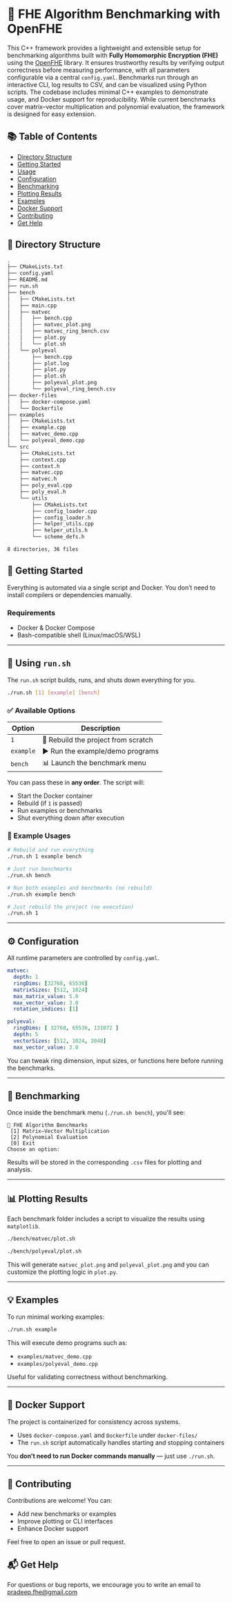 # 🔐 FHE Algorithm Benchmarking with OpenFHE

This C++ framework provides a lightweight and extensible setup for benchmarking algorithms built with **Fully Homomorphic Encryption (FHE)** using the [OpenFHE](https://github.com/openfheorg/openfhe-development) library. 
It ensures trustworthy results by verifying output correctness before measuring performance, with all parameters configurable via a central `config.yaml`. 
Benchmarks run through an interactive CLI, log results to CSV, and can be visualized using Python scripts. 
The codebase includes minimal C++ examples to demonstrate usage, and Docker support for reproducibility. 
While current benchmarks cover matrix–vector multiplication and polynomial evaluation, the framework is designed for easy extension.

## 📚 Table of Contents

- [Directory Structure](#directory-structure)
- [Getting Started](#getting-started)
- [Usage](#usage)
- [Configuration](#configuration)
- [Benchmarking](#benchmarking)
- [Plotting Results](#plotting-results)
- [Examples](#examples)
- [Docker Support](#docker-support)
- [Contributing](#contributing)
- [Get Help](#get-help)

## 📁 Directory Structure

```bash
.
├── CMakeLists.txt
├── config.yaml
├── README.md
├── run.sh
├── bench
│   ├── CMakeLists.txt
│   ├── main.cpp
│   ├── matvec
│   │   ├── bench.cpp
│   │   ├── matvec_plot.png
│   │   ├── matvec_ring_bench.csv
│   │   ├── plot.py
│   │   └── plot.sh
│   └── polyeval
│       ├── bench.cpp
│       ├── plot.log
│       ├── plot.py
│       ├── plot.sh
│       ├── polyeval_plot.png
│       └── polyeval_ring_bench.csv
├── docker-files
│   ├── docker-compose.yaml
│   └── Dockerfile
├── examples
│   ├── CMakeLists.txt
│   ├── example.cpp
│   ├── matvec_demo.cpp
│   └── polyeval_demo.cpp
└── src
    ├── CMakeLists.txt
    ├── context.cpp
    ├── context.h
    ├── matvec.cpp
    ├── matvec.h
    ├── poly_eval.cpp
    ├── poly_eval.h
    └── utils
        ├── CMakeLists.txt
        ├── config_loader.cpp
        ├── config_loader.h
        ├── helper_utils.cpp
        ├── helper_utils.h
        └── scheme_defs.h

8 directories, 36 files
```

## 🚀 Getting Started

Everything is automated via a single script and Docker. You don’t need to install compilers or dependencies manually.

### Requirements

- Docker & Docker Compose
- Bash-compatible shell (Linux/macOS/WSL)

---

## 🔧 Using `run.sh`

The `run.sh` script builds, runs, and shuts down everything for you.

```bash
./run.sh [1] [example] [bench]
```

### ✅ Available Options

| Option       | Description                                      |
|--------------|--------------------------------------------------|
| `1`          | 🔁 Rebuild the project from scratch              |
| `example`    | ▶️ Run the example/demo programs                 |
| `bench`      | 📊 Launch the benchmark menu                     |

You can pass these in **any order**. The script will:
- Start the Docker container
- Rebuild (if `1` is passed)
- Run examples or benchmarks
- Shut everything down after execution

### 🔧 Example Usages

```bash
# Rebuild and run everything
./run.sh 1 example bench

# Just run benchmarks
./run.sh bench

# Run both examples and benchmarks (no rebuild)
./run.sh example bench

# Just rebuild the project (no execution)
./run.sh 1
```

---

## ⚙️ Configuration

All runtime parameters are controlled by `config.yaml`.

```yaml
matvec:
  depth: 1
  ringDims: [32768, 65536]
  matrixSizes: [512, 1024]
  max_matrix_value: 5.0
  max_vector_value: 3.0
  rotation_indices: [1]

polyeval:
  ringDims: [ 32768, 65536, 131072 ]
  depth: 5
  vectorSizes: [512, 1024, 2048]
  max_vector_value: 3.0
```

You can tweak ring dimension, input sizes, or functions here before running the benchmarks.

---

## 🧮 Benchmarking

Once inside the benchmark menu (`./run.sh bench`), you'll see:

```
🔬 FHE Algorithm Benchmarks
 [1] Matrix–Vector Multiplication
 [2] Polynomial Evaluation
 [0] Exit
Choose an option:
```

Results will be stored in the corresponding `.csv` files for plotting and analysis.

---

## 📊 Plotting Results

Each benchmark folder includes a script to visualize the results using `matplotlib`.

```bash
./bench/matvec/plot.sh

./bench/polyeval/plot.sh

```

This will generate `matvec_plot.png` and `polyeval_plot.png` and you can customize the plotting logic in `plot.py`.

---

## 💡 Examples

To run minimal working examples:

```bash
./run.sh example
```

This will execute demo programs such as:
- `examples/matvec_demo.cpp`
- `examples/polyeval_demo.cpp`

Useful for validating correctness without benchmarking.

---

## 🐳 Docker Support

The project is containerized for consistency across systems.

- Uses `docker-compose.yaml` and `Dockerfile` under `docker-files/`
- The `run.sh` script automatically handles starting and stopping containers

You **don’t need to run Docker commands manually** — just use `./run.sh`.

---

## 🤝 Contributing

Contributions are welcome! You can:
- Add new benchmarks or examples
- Improve plotting or CLI interfaces
- Enhance Docker support

Feel free to open an issue or pull request.

## 📬 Get Help
For questions or bug reports, we encourage you to write an email to pradeep.fhe@gmail.com